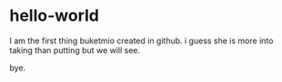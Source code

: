 # hello-world
I am the first thing buketmio created in github. 
i guess she is more into taking than putting but we will see.

bye.
